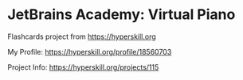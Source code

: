 # JetBrains Academy: Virtual Piano

Flashcards project from https://hyperskill.org

My Profile: https://hyperskill.org/profile/18560703

Project Info: https://hyperskill.org/projects/115
